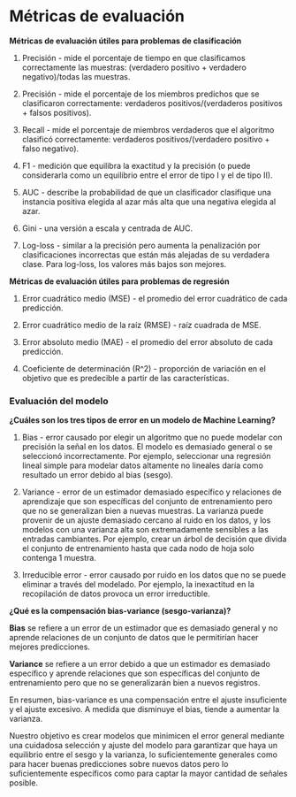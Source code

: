 # Métricas de evaluación

**Métricas de evaluación útiles para problemas de clasificación**

1. Precisión - mide el porcentaje de tiempo en que clasificamos correctamente las muestras: (verdadero positivo + verdadero negativo)/todas las muestras.

2. Precisión - mide el porcentaje de los miembros predichos que se clasificaron correctamente: verdaderos positivos/(verdaderos positivos + falsos positivos).

3. Recall - mide el porcentaje de miembros verdaderos que el algoritmo clasificó correctamente: verdaderos positivos/(verdadero positivo + falso negativo).

4. F1 - medición que equilibra la exactitud y la precisión (o puede considerarla como un equilibrio entre el error de tipo I y el de tipo II).

5. AUC - describe la probabilidad de que un clasificador clasifique una instancia positiva elegida al azar más alta que una negativa elegida al azar.

6. Gini - una versión a escala y centrada de AUC.

7. Log-loss - similar a la precisión pero aumenta la penalización por clasificaciones incorrectas que están más alejadas de su verdadera clase. Para log-loss, los valores más bajos son mejores.

**Métricas de evaluación útiles para problemas de regresión**

1. Error cuadrático medio (MSE) - el promedio del error cuadrático de cada predicción.

2. Error cuadrático medio de la raíz (RMSE) - raíz cuadrada de MSE.

3. Error absoluto medio (MAE) - el promedio del error absoluto de cada predicción.

4. Coeficiente de determinación (R^2) - proporción de variación en el objetivo que es predecible a partir de las características.

### Evaluación del modelo

**¿Cuáles son los tres tipos de error en un modelo de Machine Learning?**

1. Bias - error causado por elegir un algoritmo que no puede modelar con precisión la señal en los datos. El modelo es demasiado general o se seleccionó incorrectamente. Por ejemplo, seleccionar una regresión lineal simple para modelar datos altamente no lineales daría como resultado un error debido al bias (sesgo).

2. Variance - error de un estimador demasiado específico y relaciones de aprendizaje que son específicas del conjunto de entrenamiento pero que no se generalizan bien a nuevas muestras. La varianza puede provenir de un ajuste demasiado cercano al ruido en los datos, y los modelos con una varianza alta son extremadamente sensibles a las entradas cambiantes. Por ejemplo, crear un árbol de decisión que divida el conjunto de entrenamiento hasta que cada nodo de hoja solo contenga 1 muestra.

3. Irreducible error - error causado por ruido en los datos que no se puede eliminar a través del modelado. Por ejemplo, la inexactitud en la recopilación de datos provoca un error irreductible.

**¿Qué es la compensación bias-variance (sesgo-varianza)?**

**Bias** se refiere a un error de un estimador que es demasiado general y no aprende relaciones de un conjunto de datos que le permitirían hacer mejores predicciones.

**Variance** se refiere a un error debido a que un estimador es demasiado específico y aprende relaciones que son específicas del conjunto de entrenamiento pero que no se generalizarán bien a nuevos registros.

En resumen, bias-variance es una compensación entre el ajuste insuficiente y el ajuste excesivo. A medida que disminuye el bias, tiende a aumentar la varianza.

Nuestro objetivo es crear modelos que minimicen el error general mediante una cuidadosa selección y ajuste del modelo para garantizar que haya un equilibrio entre el sesgo y la varianza, lo suficientemente generales como para hacer buenas predicciones sobre nuevos datos pero lo suficientemente específicos como para captar la mayor cantidad de señales posible.
